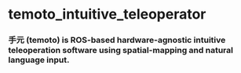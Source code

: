 # temoto_intuitive_teleoperator
### 手元 (temoto) is ROS-based hardware-agnostic intuitive teleoperation software using spatial-mapping and natural language input.
